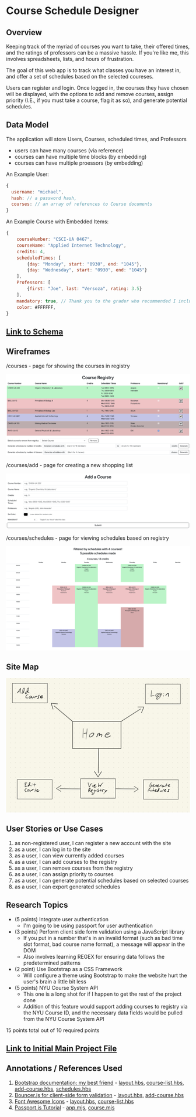 # Course Schedule Designer

## Overview

Keeping track of the myriad of courses you want to take, their offered times, and the ratings of professors can be a massive hassle. If you're like me, this involves spreadsheets, lists, and hours of frustration.

The goal of this web app is to track what classes you have an interest in, and offer a set of schedules based on the selected coureses. 

Users can register and login. Once logged in, the courses they have chosen will be displayed, with the options to add and remove courses, assign priority (I.E., if you must take a course, flag it as so), and generate potential schedules.

## Data Model

The application will store Users, Courses, scheduled times, and Professors

* users can have many courses (via reference)
* courses can have multiple time blocks (by embedding)
* courses can have multiple proessors (by embedding)

An Example User:

```javascript
{
  username: "michael",
  hash: // a password hash,
  courses: // an array of references to Course documents
}
```

An Example Course with Embedded Items:

```javascript
{
    courseNumber: "CSCI-UA 0467",
    courseName: "Applied Internet Technology",
    credits: 4,
    scheduledTimes: [
        {day: "Monday", start: "0930", end: "1045"},
        {day: "Wednesday", start: "0930", end: "1045"}
    ],
    Professors: [
        {first: "Joe", last: "Versoza", rating: 3.5}
    ],
    mandatory: true, // Thank you to the grader who recommended I include this in my schema
    color: #FFFFFF,
}
```

## [Link to Schema](models/course.mjs) 

## Wireframes

/courses - page for showing the courses in registry

![list create](documentation/view-courses.png)

/courses/add - page for creating a new shopping list

![list](documentation/add-course.png)

/courses/schedules - page for viewing schedules based on registry

![list](documentation/generated-schedules.png)

## Site Map

![Site map](documentation/site-map.jpeg)

## User Stories or Use Cases

1. as non-registered user, I can register a new account with the site
2. as a user, I can log in to the site
3. as a user, I can view currently added courses
4. as a user, I can add courses to the registry
5. as a user, I can remove courses from the registry
6. as a user, I can assign priority to courses
7. as a user, I can generate potential schedules based on selected courses
8. as a user, I can export generated schedules

## Research Topics

* (5 points) Integrate user authentication
    * I'm going to be using passport for user authentication
* (3 points) Perform client side form validation using a JavaScript library
    * If you put in a number that's in an invalid format (such as bad time slot format, bad course name format), a message will appear in the DOM
    * Also involves learning REGEX for ensuring data follows the predetermined patterns
* (2 point) Use Bootstrap as a CSS Framework
    * Will configure a theme using Bootstrap to make the website hurt the user's brain a little bit less
* (5 points) NYU Course System API
    * This one is a long shot for if I happen to get the rest of the project done
    * Addition of this feature would support adding courses to registry via the NYU Course ID, and the necessary data fields would be pulled from the NYU Course System API

15 points total out of 10 required points

## [Link to Initial Main Project File](app.mjs) 

## Annotations / References Used

1. [Bootstrap documentation: my best friend](https://getbootstrap.com/docs/5.3/getting-started/introduction/) - [layout.hbs](views/layout.hbs), [course-list.hbs](views/course-list.hbs), [add-course.hbs](views/add-course.hbs),  [schedules.hbs](views/schedules.hbs) 
2. [Bouncer.js for client-side form validation](https://github.com/cferdinandi/bouncer) - [layout.hbs](views/layout.hbs), [add-course.hbs](views/add-course.hbs)
3. [Font Awesome Icons](https://fontawesome.com/) - [layout.hbs](views/layout.hbs), [course-list.hbs](views/course-list.hbs)
4. [Passport.js Tutorial](https://heynode.com/tutorial/authenticate-users-node-expressjs-and-passportjs/) - [app.mjs](app.mjs), [course.mjs](models/course.mjs)

